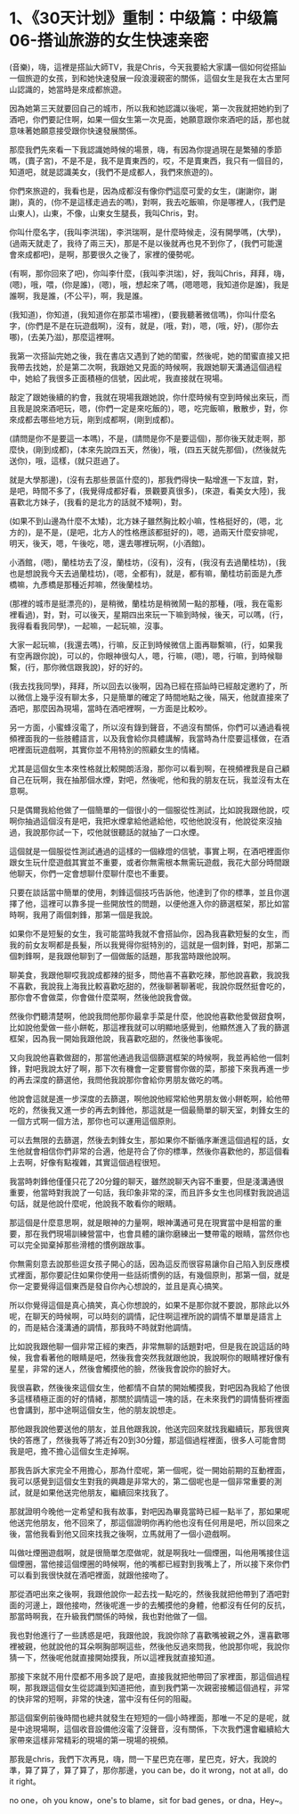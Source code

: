 # 1、《30天计划》重制：中级篇：中级篇06-搭讪旅游的女生快速亲密

(音樂)，嗨，這裡是搭訕大師TV，我是Chris，今天我要給大家講一個如何從搭訕一個旅遊的女孩，到和她快速發展一段浪漫親密的關係，這個女生是我在太古里阿山認識的，她當時是來成都旅遊。

因為她第三天就要回自己的城市，所以我和她認識以後呢，第一次我就把她約到了酒吧，你們要記住啊，如果一個女生第一次見面，她願意跟你來酒吧的話，那也就意味著她願意接受跟你快速發展關係。

那麼我們先來看一下我認識她時候的場景，嗨，有因為你提過現在是繁殖的季節嗎，(賣子宮)，不是不是，我不是賣東西的，哎，不是賣東西，我只有一個目的，知道吧，就是認識美女，(我們不是成都人，我們來旅遊的)。

你們來旅遊的，我看也是，因為成都沒有像你們這麼可愛的女生，(謝謝你，謝謝)，真的，(你不是這樣走過去的嗎)，對啊，我去吃飯嘛，你是哪裡人，(我們是山東人)，山東，不像，山東女生腿長，我叫Chris，對。

你叫什麼名字，(我叫李洪瑞)，李洪瑞啊，是什麼時候走，沒有開學嗎，(大學)，(過兩天就走了，我待了兩三天)，那是不是以後就再也見不到你了，(我們可能還會來成都吧)，是啊，那要很久之後了，家裡的優勢呢。

(有啊，那你回來了吧)，你叫李什麼，(我叫李洪瑞)，好，我叫Chris，拜拜，嗨，(嗯)，哦，喂，(你是誰)，(嗯)，哦，想起來了嗎，(嗯嗯嗯，我知道你是誰)，我是誰啊，我是誰，(不公平)，啊，我是誰。

(我知道)，你知道，(我知道你在那菜市場裡)，(要我聽著微信嗎)，你叫什麼名字，(你們是不是在玩遊戲啊)，沒有，就是，(哦，對)，嗯，(哦，好)，(那你去哪)，(去美乃滋)，那麼這裡啊。

我第一次搭訕完她之後，我在書店又遇到了她的閨蜜，然後呢，她的閨蜜直接又把我帶去找她，於是第二次啊，我跟她又見面的時候啊，我跟她聊天溝通這個過程中，她給了我很多正面積極的信號，因此呢，我直接就在現場。

敲定了跟她後續的約會，我就在現場我跟她說，你什麼時候有空到時候出來玩，而且我是說來酒吧玩，嗯，(你們一定是來吃飯的)，嗯，吃完飯嘛，散散步，對，你來成都去哪些地方玩，剛到成都啊，(剛到成都)。

(請問是你不是要這一本嗎)，不是，(請問是你不是要這個)，那你後天就走啊，那麼快，(剛到成都)，(本來先說四五天，然後)，哦，(四五天就先那個)，(然後就先送你)，哦，這樣，(就只逛過了。

就是大學那邊)，(沒有去那些景區什麼的)，那我們得快一點增進一下友誼，對，是吧，時間不多了，(我覺得成都好看，景觀要真很多)，(來遊，看美女大陸)，我喜歡北方妹子，(我看的是北方的話就不矮啊)，對。

(如果不到山邊為什麼不太矮)，北方妹子雖然胸比較小嘛，性格挺好的，(嗯，北方的)，是不是，(是吧，北方人的性格應該都挺好的)，嗯，過兩天什麼安排呢，明天，後天，嗯，午後吃，嗯，還去哪裡玩啊，(小酒館)。

小酒館，(嗯)，蘭桂坊去了沒，蘭桂坊，(沒有)，沒有，(我沒有去過蘭桂坊)，(我也是想說我今天去過蘭桂坊)，(嗯，全都有)，就是，都有嘛，蘭桂坊前面是九彥橋嘛，九彥橋是那種近邦嘛，然後蘭桂坊。

(那裡的城市是挺漂亮的)，是稍微，蘭桂坊是稍微鬧一點的那種，(哦，我在電影裡看過)，對，對，可以後天，星期四出來玩一下嘛到時候，後天，可以嗎，(行，我得看看我同學)，一起嘛，一起玩嘛，沒事。

大家一起玩嘛，(我還去嗎)，行嘛，反正到時候微信上面再聯繫嘛，(行，如果我有空再跟你說)，可以的，你眼神很勾人，嗯，行嘛，(嗯)，嗯，行嘛，到時候聯繫，(行，那你微信跟我說)，好的好的。

(我去找我同學)，拜拜，所以回去以後啊，因為已經在搭訕時已經敲定邀約了，所以微信上幾乎沒有聊太多，只是簡單的確定了時間地點之後，隔天，他就直接來了酒吧，那麼因為現場，當時在酒吧裡啊，一方面是比較吵。

另一方面，小蜜蜂沒電了，所以沒有錄到聲音，不過沒有關係，你們可以通過看視頻裡面我的一些肢體語言，以及我會給你具體講解，我當時為什麼要這樣做，在酒吧裡面玩遊戲啊，其實你並不用特別的照顧女生的情緒。

尤其是這個女生本來性格就比較開朗活潑，那你可以看到啊，在視頻裡我是自己顧自己在玩啊，我在抽那個水煙，對吧，然後呢，他和我的朋友在玩，我並沒有太在意啊。

只是偶爾我給他做了一個簡單的一個很小的一個服從性測試，比如說我跟他說，哎啊你抽過這個沒有是吧，我把水煙拿給他遞給他，哎他他說沒有，他說從來沒抽過，我說那你試一下，哎他就很聽話的就抽了一口水煙。

這個就是一個服從性測試通過的這樣的一個綠燈的信號，事實上啊，在酒吧裡面你跟女生玩什麼遊戲其實並不重要，或者你無需根本無需玩遊戲，我花大部分時間跟他聊天，你們一定會想聊什麼聊什麼也不重要。

只要在談話當中簡單的使用，刺鋒這個技巧告訴他，他達到了你的標準，並且你選擇了他，這裡可以靠多提一些開放性的問題，以便他進入你的篩選框架，那比如當時啊，我用了兩個刺鋒，那第一個是我說。

如果你不是短髮的女生，我可能當時我就不會搭訕你，因為我喜歡短髮的女生，而我的前女友啊都是長髮，所以我覺得你挺特別的，這就是一個刺鋒，對吧，那第二個刺鋒啊，是我跟他聊到了一個做飯的話題，那我當時跟他說啊。

聊美食，我跟他聊哎我說成都辣的挺多，問他喜不喜歡吃辣，那他說喜歡，我說我不喜歡，我說我上海我比較喜歡吃甜的，然後聊著聊著呢，我說你既然挺會吃的，那你會不會做菜，你會做什麼菜啊，然後他說我會做。

然後你們聽清楚啊，他說我問他那你最拿手菜是什麼，他說他喜歡他愛做甜食啊，比如說他愛做一些小餅乾，那這裡我就可以明顯地感覺到，他顯然進入了我的篩選框架，因為我一開始我跟他說，我喜歡吃甜的，然後他事後呢。

又向我說他喜歡做甜的，那當他通過我這個篩選框架的時候啊，我並再給他一個刺鋒，對吧我說太好了啊，那下次有機會一定要嘗嘗你做的菜，那接下來我再進一步的再去深度的篩選他，我問他我說那你會給你男朋友做吃的嗎。

他說會這就是進一步深度的去篩選，啊他說他經常給他男朋友做小餅乾啊，給他帶吃的，然後我又進一步的再去刺鋒他，那這就是一個最簡單的聊天室，刺鋒女生的一個方式啊一個方法，那你也可以運用這個原則。

可以去無限的去篩選，然後去刺鋒女生，那如果你不斷循序漸進這個過程的話，女生他就會相信你們非常的合適，他是符合了你的標準，然後你喜歡他的，那這個看上去啊，好像有點複雜，其實這個過程很短。

我當時刺鋒他僅僅只花了20分鐘的聊天，雖然說聊天內容不重要，但是淺溝通很重要，他當時對我說了一句話，我印象非常的深，而且許多女生也同樣對我說過這句話，就是他說什麼呢，他說我不敢看你的眼睛。

那這個是什麼意思啊，就是眼神的力量啊，眼神溝通可見在現實當中是相當的重要，那在我們現場訓練營當中，也會具體的讓你磨練出一雙帶電的眼睛，當然你也可以完全拋棄掉那些滑稽的慣例跟故事。

你無需刻意去說那些逗女孩子開心的話，因為這反而很容易讓你自己陷入到反應模式裡面，那你要記住如果你使用一些話術慣例的話，有幾個原則，那第一個，就是你一定要覺得這個東西是發自你內心想說的，並且是真心搞笑。

所以你覺得這個是真心搞笑，真心你想說的，如果不是那你就不要說，那除此以外呢，在聊天的時候啊，可以時刻的調情，記住啊這裡所說的調情不單單是語言上的，而是結合淺溝通的調情，那我時不時就對他調情。

比如說我跟他聊一個非常正經的東西，非常無聊的話題對吧，但是我在說這話的時候，我會看著他的眼睛是吧，然後我會突然我就跟他說，我說啊你的眼睛裡好像有星星，非常的迷人，然後會觸摸他的臉，然後我會說你的臉好大。

我很喜歡，然後後來這個女生，他都情不自禁的開始觸摸我，對吧因為我給了他很多這樣積極正面的好的情緒，那關於調情這一塊的話，在未來我們的調情藝術裡面也會講到，那中途啊這個女生，他的朋友說想走。

那他跟我說他要送他的朋友，並且他跟我說，他送完回來就找我繼續玩，那我很爽快的答應了，然後我等了將近有20到30分鐘，那這個過程裡面，很多人可能會問我是吧，擔不擔心這個女生走掉啊。

那我告訴大家完全不用擔心，那為什麼呢，第一個呢，從一開始前期的互動裡面，我可以感覺到這個女生對我的興趣是非常大的，第二個呢也是一個非常重要的測試，就是如果他送完他朋友，繼續回來找我了。

那就證明今晚他一定希望和我有故事，對吧因為畢竟當時已經一點半了，那如果呢他送完他朋友，他不回來了，那這個證明你再約他也沒有任何用是吧，所以回來之後，當他我看到他又回來找我之後啊，立馬就用了一個小遊戲啊。

叫做吐煙圈遊戲啊，就是很簡單怎麼做呢，就是啊我吐一個煙圈，叫他用嘴接住這個煙圈，當他接這個煙圈的時候啊，他的嘴都已經對到我嘴上了，所以接下來你們可以看到我很快就在酒吧裡面，就跟他接吻了。

那從酒吧出來之後啊，我跟他說你一起去找一點吃的，然後我就把他帶到了酒吧對面的河邊上，跟他接吻，然後呢進一步的去觸摸他的身體，他都沒有任何的反抗，那當時啊我，在升級我們關係的時候，我也對他做了一個。

我也對他進行了一些誘惑是吧，我跟他說，我說你除了喜歡嘴被親之外，還喜歡哪裡被親，他就說他的耳朵啊胸部啊這些，然後他反過來問我，他說那你呢，我說你猜一下，然後呢他就直接開始摸我，所以這裡我就直接知道。

那接下來就不用什麼都不用多說了是吧，直接我就把他帶回了家裡面，那這個過程啊，那我跟這個女生從認識到知道把他，直到我們第一次親密接觸這個過程，非常的快非常的短啊，非常的快速，當中沒有任何的阻礙。

那這個案例前後時間也總共就發生在短短的一個小時裡面，那唯一不足的是呢，就是中途現場啊，這個收音設備他沒電了沒聲音，沒有關係，下次我們還會繼續給大家帶來這樣非常精彩的現場的第一現場的視頻。

那我是chris，我們下次再見，嗨，問一下星巴克在哪，星巴克，好大，我說的準，算了算了，算了算了，那你那邊，you can be，do it wrong，not at all，do it right。

no one，oh you know，one's to blame，sit for bad genes，or dna，Hey~。

